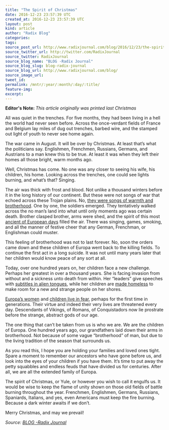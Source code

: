 ```yaml
---
title: "The Spirit of Christmas"
date: 2016-12-23 23:57:39 UTC
created_at: 2016-12-23 23:57:39 UTC
layout: post
kind: article
author: "Radix Blog"
categories: 
tags: 
source_post_url: http://www.radixjournal.com/blog/2016/12/23/the-spirit-of-christmas
source_twitter_url: http://twitter.com/RadixJournal
source_twitter: RadixJournal
source_blog_name: "BLOG -Radix Journal"
source_blog_slug: blog-radix-journal
source_blog_url: http://www.radixjournal.com/blog/
source_image_url: 
tweet_id:
permalink: /mntr/:year/:month/:day/:title/
feature-img: 
excerpt:
---
```

<p><strong>Editor's Note: </strong><em>This article originally was printed last Christmas</em></p><p>All was quiet in the trenches. For five months, they had been living in a hell the world had never seen before. Across the once-verdant fields of France and Belgium lay miles of dug out trenches, barbed wire, and the stamped out light of youth to never see home again.</p>
<p>The war came in August. It will be over by Christmas. At least that’s what the politicians say. Englishmen, Frenchmen, Russians, Germans, and Austrians to a man knew this to be true. At least it was when they left their homes all those bright, warm months ago.</p>
<p>Well, Christmas has come. No one was any closer to seeing his wife, his children, his home. Looking across the trenches, one could see lights burning, and what’s that? Singing.</p>
<p>The air was thick with frost and blood. Not unlike a thousand winters before it in the long history of our continent. But these were not songs of war that echoed across these Trojan plains. No, <a href="https://en.wikipedia.org/wiki/Christmas_truce">they were songs of warmth and brotherhood</a>. One by one, the soldiers emerged. They tentatively walked across the no man’s land into what until only moments ago was certain death. Brother clasped brother, arms were shed, and the spirit of this most <a href="http://www.radixjournal.com/journal/2013/12/25/ghosts-of-christmas-past">ancient of European days</a> filled the air. There was singing, games, smoking, and all the manner of festive cheer that any German, Frenchman, or Englishman could muster.</p>
<p>This feeling of brotherhood was not to last forever. No, soon the orders came down and these children of Europa went back to the killing fields. To continue the first act in a long suicide. It was not until many years later that her children would know peace of any sort at all.</p>
<p>Today, over one hundred years on, her children face a new challenge. Perhaps her greatest in over a thousand years. She is facing invasion from without and a sickness unto death from within. Her “leaders” give speeches with <a href="http://sputniknews.com/europe/20151224/1032249205/merkel-new-year-speech-arabic.html">subtitles in alien tongues</a>, while her children are <a href="http://www.wnd.com/2015/10/germans-evicted-to-make-room-for-syrian-refugees/">made homeless</a> to make room for a new and strange people on her shores.</p>
<p><a href="http://www.breitbart.com/london/2015/10/06/europes-rape-epidemic-western-women-will-be-sacrificed-at-the-alter-of-mass-migration/">Europa’s women</a> and <a href="https://en.wikipedia.org/wiki/Rotherham_child_sexual_exploitation_scandal">children live in fear</a>, perhaps for the first time in generations. Their virtue and indeed their very lives are threatened every day. Descendants of Vikings, of Romans, of Conquistadors now lie prostrate before the strange, abstract gods of our age.</p>
<p>The one thing that can’t be taken from us is who we are. We are the children of Europa. One hundred years ago, our grandfathers laid down their arms in brotherhood. Not because of some vague “brotherhood” of man, but due to the living tradition of the season that surrounds us.</p>
<p>As you read this, I hope you are holding your families and loved ones tight. Spare a moment to remember our ancestors who have gone before us, and look into the eyes of your children if you have them. It’s time to put away the petty squabbles and endless feuds that have divided us for centuries. After all, we are all the extended family of Europa.</p>
<p>The spirit of Christmas, or Yule, or however you wish to call it engulfs us. It would be wise to keep the flame of unity shown on those old fields of battle burning throughout the year. Frenchmen, Englishmen, Germans, Russians, Spaniards, Italians, and yes, even Americans must keep the fire burning. Because a dark winter awaits if we don’t.</p>
<p>Merry Christmas, and may we prevail!</p><div class="">
    <i>Source: <a href="http://www.radixjournal.com/blog/">BLOG -Radix Journal</a></i>
</div>
